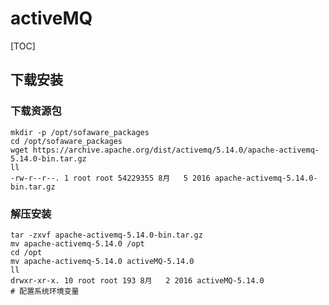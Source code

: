 # activeMQ

[TOC]

## 下载安装

### 下载资源包

```shell
mkdir -p /opt/sofaware_packages
cd /opt/sofaware_packages
wget https://archive.apache.org/dist/activemq/5.14.0/apache-activemq-5.14.0-bin.tar.gz
ll
-rw-r--r--. 1 root root 54229355 8月   5 2016 apache-activemq-5.14.0-bin.tar.gz
```

### 解压安装

```shell
tar -zxvf apache-activemq-5.14.0-bin.tar.gz
mv apache-activemq-5.14.0 /opt
cd /opt
mv apache-activemq-5.14.0 activeMQ-5.14.0
ll
drwxr-xr-x. 10 root root 193 8月   2 2016 activeMQ-5.14.0
# 配置系统环境变量

```

